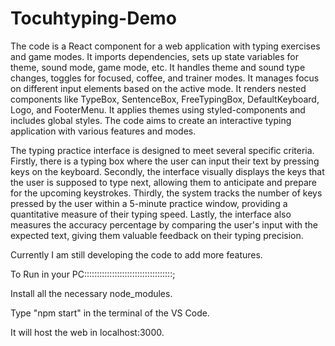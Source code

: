 # Tocuhtyping-Demo

The code is a React component for a web application with typing exercises and game modes. 
It imports dependencies, sets up state variables for theme, sound mode, game mode, etc. 
It handles theme and sound type changes, toggles for focused, coffee, and trainer modes.
It manages focus on different input elements based on the active mode. It renders nested components like TypeBox, SentenceBox, FreeTypingBox, DefaultKeyboard, Logo, and FooterMenu. 
It applies themes using styled-components and includes global styles. The code aims to create an interactive typing application with various features and modes.

The typing practice interface is designed to meet several specific criteria. Firstly, there is a typing box where the user can input their text by pressing keys on the keyboard. Secondly, the interface visually displays the keys that the user is supposed to type next, allowing them to anticipate and prepare for the upcoming keystrokes. Thirdly, the system tracks the number of keys pressed by the user within a 5-minute practice window, providing a quantitative measure of their typing speed. Lastly, the interface also measures the accuracy percentage by comparing the user's input with the expected text, giving them valuable feedback on their typing precision.

Currently I am still developing the code to add more features.

To Run in your PC:::::::::::::::::::::::::::::::::::;

Install all the necessary node_modules.

Type "npm start" in the terminal of the VS Code.

It will host the web in localhost:3000.
